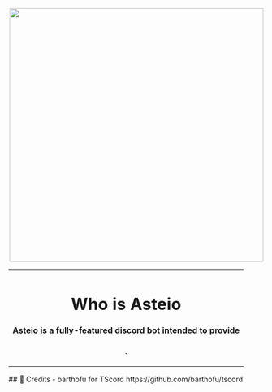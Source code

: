 <p align="center">
    <img width="500" height="500" src="https://i.imgur.com/zMSQkQ3.png">
</p>

<div align="center">

<table>
  <tr>
    <td align="center">
        

   
# Who is Asteio

#### **Asteio** is a fully-featured **[discord bot](https://discord.com/developers/docs/intro#bots-and-apps)** intended to provide 
.
    </td>
</tr>
</table>
</div>
## 📜 Credits
    - barthofu for TScord https://github.com/barthofu/tscord
    

